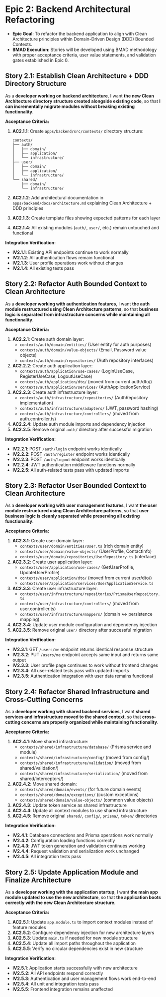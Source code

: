 # Epic 2: Backend Architectural Refactoring

- **Epic Goal**: To refactor the backend application to align with Clean Architecture principles
  within Domain-Driven Design (DDD) Bounded Contexts.
- **BMAD Execution**: Stories will be developed using BMAD methodology with proper acceptance
  criteria, user value statements, and validation gates established in Epic 0.

## **Story 2.1: Establish Clean Architecture + DDD Directory Structure**

As a **developer working on backend architecture**, I want **the new Clean Architecture directory
structure created alongside existing code**, so that **I can incrementally migrate modules without
breaking existing functionality**.

**Acceptance Criteria:**

1. **AC2.1.1**: Create `apps/backend/src/contexts/` directory structure:

   ```tree
   contexts/
   ├── auth/
   │   ├── domain/
   │   ├── application/
   │   └── infrastructure/
   ├── user/
   │   ├── domain/
   │   ├── application/
   │   └── infrastructure/
   └── shared/
       ├── domain/
       └── infrastructure/
   ```

2. **AC2.1.2**: Add architectural documentation in `apps/backend/docs/architecture.md` explaining
   Clean Architecture + DDD principles
3. **AC2.1.3**: Create template files showing expected patterns for each layer
4. **AC2.1.4**: All existing modules (`auth/`, `user/`, etc.) remain untouched and functional

**Integration Verification:**

- **IV2.1.1**: Existing API endpoints continue to work normally
- **IV2.1.2**: All authentication flows remain functional
- **IV2.1.3**: User profile operations work without changes
- **IV2.1.4**: All existing tests pass

## **Story 2.2: Refactor Auth Bounded Context to Clean Architecture**

As a **developer working with authentication features**, I want **the auth module restructured using
Clean Architecture patterns**, so that **business logic is separated from infrastructure concerns
while maintaining all functionality**.

**Acceptance Criteria:**

1. **AC2.2.1**: Create auth domain layer:
   - `contexts/auth/domain/entities/` (User entity for auth purposes)
   - `contexts/auth/domain/value-objects/` (Email, Password value objects)
   - `contexts/auth/domain/repositories/` (Auth repository interfaces)
2. **AC2.2.2**: Create auth application layer:
   - `contexts/auth/application/use-cases/` (LoginUseCase, RegisterUseCase, LogoutUseCase)
   - `contexts/auth/application/dto/` (moved from current auth/dto/)
   - `contexts/auth/application/services/` (AuthApplicationService)
3. **AC2.2.3**: Create auth infrastructure layer:
   - `contexts/auth/infrastructure/repositories/` (AuthRepository implementation)
   - `contexts/auth/infrastructure/adapters/` (JWT, password hashing)
   - `contexts/auth/infrastructure/controllers/` (moved from auth.controller.ts)
4. **AC2.2.4**: Update auth module imports and dependency injection
5. **AC2.2.5**: Remove original `auth/` directory after successful migration

**Integration Verification:**

- **IV2.2.1**: POST `/auth/login` endpoint works identically
- **IV2.2.2**: POST `/auth/register` endpoint works identically
- **IV2.2.3**: POST `/auth/logout` endpoint works identically
- **IV2.2.4**: JWT authentication middleware functions normally
- **IV2.2.5**: All auth-related tests pass with updated imports

## **Story 2.3: Refactor User Bounded Context to Clean Architecture**

As a **developer working with user management features**, I want **the user module restructured
using Clean Architecture patterns**, so that **user business logic is cleanly separated while
preserving all existing functionality**.

**Acceptance Criteria:**

1. **AC2.3.1**: Create user domain layer:
   - `contexts/user/domain/entities/User.ts` (rich domain entity)
   - `contexts/user/domain/value-objects/` (UserProfile, ContactInfo)
   - `contexts/user/domain/repositories/UserRepository.ts` (interface)
2. **AC2.3.2**: Create user application layer:
   - `contexts/user/application/use-cases/` (GetUserProfile, UpdateUserProfile)
   - `contexts/user/application/dto/` (moved from current user/dto/)
   - `contexts/user/application/services/UserApplicationService.ts`
3. **AC2.3.3**: Create user infrastructure layer:
   - `contexts/user/infrastructure/repositories/PrismaUserRepository.ts`
   - `contexts/user/infrastructure/controllers/` (moved from user.controller.ts)
   - `contexts/user/infrastructure/mappers/` (domain ↔ persistence mapping)
4. **AC2.3.4**: Update user module configuration and dependency injection
5. **AC2.3.5**: Remove original `user/` directory after successful migration

**Integration Verification:**

- **IV2.3.1**: GET `/users/me` endpoint returns identical response structure
- **IV2.3.2**: PUT `/users/me` endpoint accepts same input and returns same output
- **IV2.3.3**: User profile page continues to work without frontend changes
- **IV2.3.4**: All user-related tests pass with updated imports
- **IV2.3.5**: Authentication integration with user data remains functional

## **Story 2.4: Refactor Shared Infrastructure and Cross-Cutting Concerns**

As a **developer working with shared backend services**, I want **shared services and infrastructure
moved to the shared context**, so that **cross-cutting concerns are properly organized while
maintaining functionality**.

**Acceptance Criteria:**

1. **AC2.4.1**: Move shared infrastructure:
   - `contexts/shared/infrastructure/database/` (Prisma service and module)
   - `contexts/shared/infrastructure/config/` (moved from config/)
   - `contexts/shared/infrastructure/validation/` (moved from shared/validation/)
   - `contexts/shared/infrastructure/serialization/` (moved from shared/interceptors/)
2. **AC2.4.2**: Move shared domain:
   - `contexts/shared/domain/events/` (for future domain events)
   - `contexts/shared/domain/exceptions/` (custom exceptions)
   - `contexts/shared/domain/value-objects/` (common value objects)
3. **AC2.4.3**: Update token service as shared infrastructure
4. **AC2.4.4**: Update all context modules to use shared infrastructure
5. **AC2.4.5**: Remove original `shared/`, `config/`, `prisma/`, `token/` directories

**Integration Verification:**

- **IV2.4.1**: Database connections and Prisma operations work normally
- **IV2.4.2**: Configuration loading functions correctly
- **IV2.4.3**: JWT token generation and validation continues working
- **IV2.4.4**: Request validation and serialization work unchanged
- **IV2.4.5**: All integration tests pass

## **Story 2.5: Update Application Module and Finalize Architecture**

As a **developer working with the application startup**, I want **the main app module updated to use
the new architecture**, so that **the application boots correctly with the new Clean Architecture
structure**.

**Acceptance Criteria:**

1. **AC2.5.1**: Update `app.module.ts` to import context modules instead of feature modules
2. **AC2.5.2**: Configure dependency injection for new architecture layers
3. **AC2.5.3**: Update `main.ts` if needed for new module structure
4. **AC2.5.4**: Update all import paths throughout the application
5. **AC2.5.5**: Verify no circular dependencies exist in new structure

**Integration Verification:**

- **IV2.5.1**: Application starts successfully with new architecture
- **IV2.5.2**: All API endpoints respond correctly
- **IV2.5.3**: Authentication and user management flows work end-to-end
- **IV2.5.4**: All unit and integration tests pass
- **IV2.5.5**: Frontend integration remains unaffected

